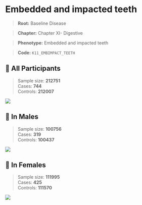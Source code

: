 # Embedded and impacted teeth

> **Root:** Baseline Disease  

> **Chapter:** Chapter XI- Digestive  

> **Phenotype:** Embedded and impacted teeth  

> **Code:** `K11_EMBIMPACT_TEETH`

## 🧪 All Participants  
> Sample size: **212751**  
> Cases: **744**  
> Controls: **212007**
<img src="/Disease/Figures/ALL/Baseline/K11_EMBIMPACT_TEETH.png"/>
<CsvTable src="/Disease/Data/ALL/Baseline/LG_K11_EMBIMPACT_TEETH.csv" label="🔍 View full results" />

## 👨 In Males  
> Sample size: **100756**  
> Cases: **319**  
> Controls: **100437**
<img src="/Disease/Figures/Male/Baseline/K11_EMBIMPACT_TEETH.png"/>
<CsvTable src="/Disease/Data/Male/Baseline/LG_K11_EMBIMPACT_TEETH.csv" label="🔍 View full results" />

## 👩 In Females  
> Sample size: **111995**  
> Cases: **425**  
> Controls: **111570**
<img src="/Disease/Figures/Female/Baseline/K11_EMBIMPACT_TEETH.png"/>
<CsvTable src="/Disease/Data/Female/Baseline/LG_K11_EMBIMPACT_TEETH.csv" label="🔍 View full results" />
